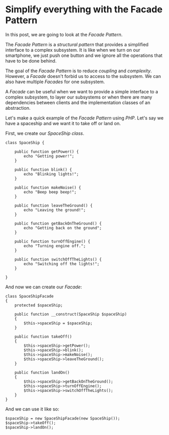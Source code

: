 # Simplify everything with the Facade Pattern #

In this post, we are going to look at the _Facade Pattern_.

The _Facade Pattern_ is a _structural pattern_ that provides a simplified interface to a complex subsystem. It is like when we turn on our smartphone, we just push one button and we ignore all the operations that have to be done behind.

The goal of the _Facade Pattern_ is to reduce _coupling_ and _complexity_. However, a _Facade_ doesn't forbid us to access to the subsystem. We can also have multiple _Facades_ for one subsystem. 

A _Facade_ can be useful when we want to provide a simple interface to a complex subsystem, to layer our subsystems or when there are many dependencies between clients and the implementation classes of an abstraction.

Let's make a quick example of the _Facade Pattern_ using _PHP_. Let's say we have a spaceship and we want it to take off or land on.

First, we create our _SpaceShip class_.

    class SpaceShip {

        public function getPower() {
            echo "Getting power!";
        }

        public function blink() {
            echo "Blinking lights!";
        }

        public function makeNoise() {
            echo "Beep beep beep!";
        }

        public function leaveTheGround() {
            echo "Leaving the ground!";
        }

        public function getBackOnTheGround() {
            echo "Getting back on the ground";
        }

        public function turnOffEngine() {
            echo "Turning engine off.";
        }

        public function switchOffTheLights() {
            echo "Switching off the lights!";
        }

    }

And now we can create our _Facade_:

    class SpaceShipFacade
    {
        protected $spaceShip;

        public function __construct(SpaceShip $spaceShip)
        {
            $this->spaceShip = $spaceShip;
        }

        public function takeOff()
        {
            $this->spaceShip->getPower();
            $this->spaceShip->blink();
            $this->spaceShip->makeNoise();
            $this->spaceShip->leaveTheGround();
        }

        public function landOn()
        {
            $this->spaceShip->getBackOnTheGround();
            $this->spaceShip->turnOffEngine();
            $this->spaceShip->switchOffTheLights();
        }
    }

And we can use it like so:

    $spaceShip = new SpaceShipFacade(new SpaceShip());
    $spaceShip->takeOff();
    $spaceShip->landOn();